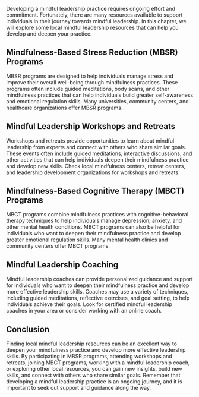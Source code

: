 
Developing a mindful leadership practice requires ongoing effort and commitment. Fortunately, there are many resources available to support individuals in their journey towards mindful leadership. In this chapter, we will explore some local mindful leadership resources that can help you develop and deepen your practice.

Mindfulness-Based Stress Reduction (MBSR) Programs
--------------------------------------------------

MBSR programs are designed to help individuals manage stress and improve their overall well-being through mindfulness practices. These programs often include guided meditations, body scans, and other mindfulness practices that can help individuals build greater self-awareness and emotional regulation skills. Many universities, community centers, and healthcare organizations offer MBSR programs.

Mindful Leadership Workshops and Retreats
-----------------------------------------

Workshops and retreats provide opportunities to learn about mindful leadership from experts and connect with others who share similar goals. These events often include guided meditations, interactive discussions, and other activities that can help individuals deepen their mindfulness practice and develop new skills. Check local mindfulness centers, retreat centers, and leadership development organizations for workshops and retreats.

Mindfulness-Based Cognitive Therapy (MBCT) Programs
---------------------------------------------------

MBCT programs combine mindfulness practices with cognitive-behavioral therapy techniques to help individuals manage depression, anxiety, and other mental health conditions. MBCT programs can also be helpful for individuals who want to deepen their mindfulness practice and develop greater emotional regulation skills. Many mental health clinics and community centers offer MBCT programs.

Mindful Leadership Coaching
---------------------------

Mindful leadership coaches can provide personalized guidance and support for individuals who want to deepen their mindfulness practice and develop more effective leadership skills. Coaches may use a variety of techniques, including guided meditations, reflective exercises, and goal setting, to help individuals achieve their goals. Look for certified mindful leadership coaches in your area or consider working with an online coach.

Conclusion
----------

Finding local mindful leadership resources can be an excellent way to deepen your mindfulness practice and develop more effective leadership skills. By participating in MBSR programs, attending workshops and retreats, joining MBCT programs, working with a mindful leadership coach, or exploring other local resources, you can gain new insights, build new skills, and connect with others who share similar goals. Remember that developing a mindful leadership practice is an ongoing journey, and it is important to seek out support and guidance along the way.
